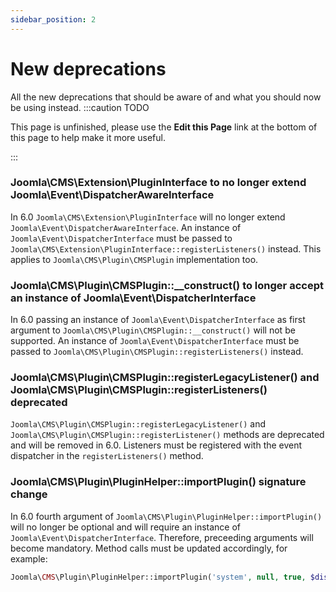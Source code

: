 ```yaml
---
sidebar_position: 2
---
```


New deprecations
===============
All the new deprecations that should be aware of and what you should now be using instead.
:::caution TODO

This page is unfinished, please use the **Edit this Page** link at the bottom of this page to help make it more useful.

:::

### Joomla\CMS\Extension\PluginInterface to no longer extend Joomla\Event\DispatcherAwareInterface
In 6.0 `Joomla\CMS\Extension\PluginInterface` will no longer extend `Joomla\Event\DispatcherAwareInterface`. An instance of `Joomla\Event\DispatcherInterface` must be passed to `Joomla\CMS\Extension\PluginInterface::registerListeners()` instead. This applies to `Joomla\CMS\Plugin\CMSPlugin` implementation too.

### Joomla\CMS\Plugin\CMSPlugin::__construct() to longer accept an instance of Joomla\Event\DispatcherInterface
In 6.0 passing an instance of `Joomla\Event\DispatcherInterface` as first argument to `Joomla\CMS\Plugin\CMSPlugin::__construct()` will not be supported. An instance of `Joomla\Event\DispatcherInterface` must be passed to `Joomla\CMS\Plugin\CMSPlugin::registerListeners()` instead.

### Joomla\CMS\Plugin\CMSPlugin::registerLegacyListener() and Joomla\CMS\Plugin\CMSPlugin::registerListeners() deprecated
`Joomla\CMS\Plugin\CMSPlugin::registerLegacyListener()` and `Joomla\CMS\Plugin\CMSPlugin::registerListener()` methods are deprecated and will be removed in 6.0. Listeners must be registered with the event dispatcher in the `registerListeners()` method.

### Joomla\CMS\Plugin\PluginHelper::importPlugin() signature change
In 6.0 fourth argument of `Joomla\CMS\Plugin\PluginHelper::importPlugin()` will no longer be optional and will require an instance of `Joomla\Event\DispatcherInterface`. Therefore, preceeding arguments will become mandatory. Method calls must be updated accordingly, for example:

```php
Joomla\CMS\Plugin\PluginHelper::importPlugin('system', null, true, $dispatcher);
```
